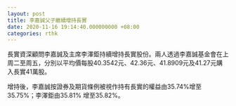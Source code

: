 ```yaml
---
layout: post
title: 李嘉誠父子繼續增持長實
date: 2020-11-16 19:14:40.000000000 +08:00
categories: rthk
---
```


長實資深顧問李嘉誠及主席李澤鉅持續增持長實股份。兩人透過李嘉誠基金會在上周二至周五，分別以平均價每股40.3542元、42.36元、41.8909元及41.27元購入長實41萬股。

增持後，李嘉誠按證券及期貨條例被視作持有長實的權益由35.74%增至35.75%；李澤鉅由35.81% 增至35.82%。
